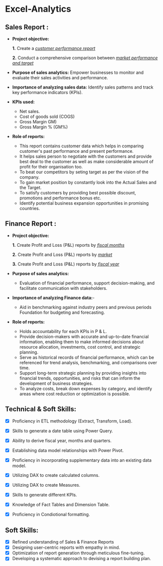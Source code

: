 # Excel-Analytics

## Sales Report :

- **Project objective:** 

    **1.** Create a _[customer performance report](https://github.com/amirnsuhail/Excel-Sales-Analytics/blob/main/Customer%20Performance%20Report.pdf)_
  
    **2.** Conduct a comprehensive comparison between _[market performance and target](https://github.com/amirnsuhail/Excel-Sales-Analytics/blob/main/market%20performance%20vs%20target%20report.pdf)_

- **Purpose of sales analytics:** Empower businesses to monitor and evaluate their sales activities and performance.

- **Importance of analyzing sales data:** Identify sales patterns and track key performance indicators (KPIs).

- **KPIs used:**
   - Net sales.
   - Cost of goods sold (COGS)
   - Gross Margin GM)
   - Gross Margin % (GM%)

- **Role of reports:**
	- This report contains customer data which helps in comparing customer's past performance and present performance.
	- It helps sales person to negotiate with the customers and provide best deal to the customer as well as make considerable amount of profit for their organisation too.
   - To beat our competitors by seting target as per the vision of the company.
   - To gain market position by constantly look into the Actual Sales and the Target.
   - To satisfy customers by providing best possible discount, promotions and performance bonus etc.
   - Identify potential business expansion opportunities in promising countries.
 


## Finance Report :

- **Project objective:** 

    **1.** Create Profit and Loss (P&L) reports by _[fiscal months](https://github.com/amirnsuhail/Excel-Sales-Analytics/blob/main/P%20%26%20L%20by%20fiscal%20month.pdf)_

   **2.** Create Profit and Loss (P&L) reports by _[market](https://github.com/amirnsuhail/Excel-Sales-Analytics/blob/main/P%20%26%20L%20for%20market%20report.pdf)_
  
   **3.** Create Profit and Loss (P&L) reports by _[fiscal year](https://github.com/amirnsuhail/Excel-Sales-Analytics/blob/main/P%26%20L%20for%20Fiscal%20Year.pdf)_

- **Purpose of sales analytics:**
   - Evaluation of financial performance, support decision-making, and facilitate communication with stakeholders.

- **Importance of analyzing Finance data:**-
   - Aid in benchmarking against industry peers and previous periods Foundation for budgeting and forecasting.

- **Role of reports:**
   - Holds accountability for each KPIs in P & L.
   - Provide decision-makers with accurate and up-to-date financial information, enabling them to make informed decisions about resource allocation, investments, cost control, and strategic planning.
   - Serve as historical records of financial performance, which can be referenced for trend analysis, benchmarking, and comparisons over time.
   - Support long-term strategic planning by providing insights into financial trends, opportunities, and risks that can inform the development of business strategies.
   - To analyze costs, break down expenses by category, and identify areas where cost reduction or optimization is possible.


## Technical & Soft Skills:
- [x]	Proficiency in ETL methodology (Extract, Transform, Load).
- [x]	Skills to generate a date table using Power Query.
- [x]	Ability to derive fiscal year, months and quarters.
- [x]	Establishing data model relationships with Power Pivot.
- [x]	Proficiency in incorporating supplementary data into an existing data model.
- [x]	Utilizing DAX to create calculated columns.
- [x]	Utilizing DAX to create Measures.
- [x]	Skills to generate different KPIs.
- [x]	Knowledge of Fact Tables and Dimension Table.
- [x]	Proficiency in Condiotional formatting.


## Soft Skills:
- [x]	Refined understanding of Sales & Finance Reports
- [x]	Designing user-centric reports with empathy in mind.
- [x]	Optimization of report generation through meticulous fine-tuning.
- [x]	Developing a systematic approach to devising a report building plan.
